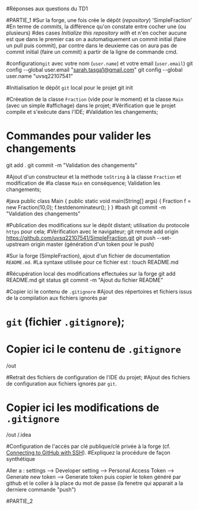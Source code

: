 #Réponses aux questions du TD1

#PARTIE_1
#Sur la forge, une fois crée le dépôt (_repository_) 'SimpleFraction'
#En terme de *commits*, la différence qu'on constate entre cocher une (ou plusieurs)
#des cases *Initialize this repository with* et n'en cocher aucune est que
dans le premier cas on a automatiquement un commit initial (faire un pull puis commit),
par contre dans le deuxieme cas on aura pas de commit initial (faire un commit) a partir
de la ligne de commande cmd.

#configuration`git` avec votre nom (`user.name`) et votre email (`user.email`)
git config --global user.email "sarah.tasga1@gmail.com"
git config --global user.name "uvsq22107541"

#Initialisation le dépôt `git` local pour le projet
git init

#Créeation de la classe `Fraction` (vide pour le moment) et la classe `Main` (avec un simple
#affichage) dans le projet;
#Vérification que le projet compile et s'exécute dans l'IDE;
#Validation les changements;
# Commandes pour valider les changements
git add .
git commit -m "Validation des changements"

#Ajout d'un constructeur et la méthode `toString` à la classe `Fraction` et modification de
#la classe `Main` en conséquence; Validation les changements;

#java
public class Main {
public static void main(String[] args) {
Fraction f = new Fraction(10,0);
f.testdenominateur();
}
}
#bash
git commit -m "Validation des changements"

#Publication des modifications sur le dépôt distant; utilisation du protocole `https` pour cela;
#Vérification avec le navigateur;
git remote add origin https://github.com/uvsq22107541/SimpleFraction.git
git push --set-upstream origin master
(génération d'un token pour le push)

#Sur la forge (SimpleFraction), ajout d'un fichier de documentation `README.md`.
#La syntaxe utilisée pour ce fichier est :
touch README.md

#Récupération local des modifications effectuées sur la forge
git add README.md
git status
git commit -m "Ajout du fichier README"

#Copier ici le contenu de `.gitignore`
#Ajout des répertoires et fichiers issus de la compilation aux fichiers ignorés par
# `git` (fichier `.gitignore`);

# Copier ici le contenu de `.gitignore`
/out

#Retrait  des fichiers de configuration de l'IDE du projet;
#Ajout des fichiers de configuration aux fichiers ignorés par `git`.

# Copier ici les modifications de `.gitignore`
/out
/.idea

#Configuration de l'accès par clé publique/clé privée à la forge
(cf. [Connecting to GitHub with SSH](https://docs.github.com/en/authentication/connecting-to-github-with-ssh)).
#Expliquez la procédure de façon synthétique

Aller a : settings --> Developer setting --> Personal Access Token --> Generate new token
--> Generate token
puis copier le token généré par github et le coller à la place du mot de passe
(la fenetre qui apparait a la derniere commande "push")

#PARTIE_2